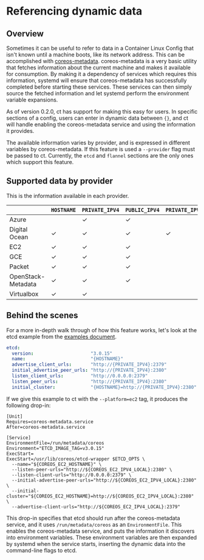 # Referencing dynamic data

## Overview

Sometimes it can be useful to refer to data in a Container Linux Config that isn't known until a machine boots, like its network address. This can be accomplished with [coreos-metadata][coreos-metadata]. coreos-metadata is a very basic utility that fetches information about the current machine and makes it available for consumption. By making it a dependency of services which requires this information, systemd will ensure that coreos-metadata has successfully completed before starting these services. These services can then simply source the fetched information and let systemd perform the environment variable expansions.

As of version 0.2.0, ct has support for making this easy for users. In specific sections of a config, users can enter in dynamic data between `{}`, and ct will handle enabling the coreos-metadata service and using the information it provides.

The available information varies by provider, and is expressed in different variables by coreos-metadata. If this feature is used a `--provider` flag must be passed to ct. Currently, the `etcd` and `flannel` sections are the only ones which support this feature.

[coreos-metadata]: https://github.com/coreos/coreos-metadata/

## Supported data by provider

This is the information available in each provider.

|                    | `HOSTNAME` | `PRIVATE_IPV4` | `PUBLIC_IPV4` | `PRIVATE_IPV6` | `PUBLIC_IPV6` |
|--------------------|------------|----------------|---------------|----------------|---------------|
| Azure              |            | ✓              | ✓             |                |               |
| Digital Ocean      | ✓          | ✓              | ✓             | ✓              | ✓             |
| EC2                | ✓          | ✓              | ✓             |                |               |
| GCE                | ✓          | ✓              | ✓             |                |               |
| Packet             | ✓          | ✓              | ✓             |                | ✓             |
| OpenStack-Metadata | ✓          | ✓              | ✓             |                |               |
| Virtualbox         | ✓          | ✓              |               |                |               |

## Behind the scenes

For a more in-depth walk through of how this feature works, let's look at the etcd example from the [examples document][examples].

```yaml
etcd:
  version:                     "3.0.15"
  name:                        "{HOSTNAME}"
  advertise_client_urls:       "http://{PRIVATE_IPV4}:2379"
  initial_advertise_peer_urls: "http://{PRIVATE_IPV4}:2380"
  listen_client_urls:          "http://0.0.0.0:2379"
  listen_peer_urls:            "http://{PRIVATE_IPV4}:2380"
  initial_cluster:             "{HOSTNAME}=http://{PRIVATE_IPV4}:2380"
```

If we give this example to ct with the `--platform=ec2` tag, it produces the following drop-in:

```
[Unit]
Requires=coreos-metadata.service
After=coreos-metadata.service

[Service]
EnvironmentFile=/run/metadata/coreos
Environment="ETCD_IMAGE_TAG=v3.0.15"
ExecStart=
ExecStart=/usr/lib/coreos/etcd-wrapper $ETCD_OPTS \
  --name="${COREOS_EC2_HOSTNAME}" \
  --listen-peer-urls="http://${COREOS_EC2_IPV4_LOCAL}:2380" \
  --listen-client-urls="http://0.0.0.0:2379" \
  --initial-advertise-peer-urls="http://${COREOS_EC2_IPV4_LOCAL}:2380" \
  --initial-cluster="${COREOS_EC2_HOSTNAME}=http://${COREOS_EC2_IPV4_LOCAL}:2380" \
  --advertise-client-urls="http://${COREOS_EC2_IPV4_LOCAL}:2379"
```

This drop-in specifies that etcd should run after the coreos-metadata service, and it uses `/run/metadata/coreos` as an `EnvironmentFile`. This enables the coreos-metadata service, and puts the information it discovers into environment variables. These environment variables are then expanded by systemd when the service starts, inserting the dynamic data into the command-line flags to etcd.

[examples]: examples.md
